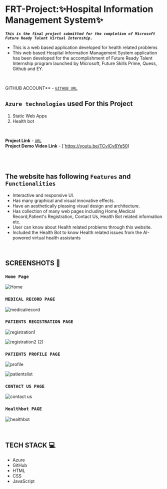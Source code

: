 # **FRT-Project:✨Hospital Information Management System✨**

**_`This is the final project submitted for the completion of Microsoft Future Ready Talent Virtual Internship.`_**

- This is a web based application developed for health  related problems 
- This web based Hospital Information Management System  application has been developed for the accomplishment of Future Ready Talent Internship program launched by Microsoft, Future Skills Prime,
  Quess, Github and EY.
</br>



GITHUB ACCOUNT** - [`GITHUB URL`](https://GITHUB.COM/20a31a05e7/)


## **`Azure technologies`** used For this Project
1. Static Web Apps
2. Health bot
</br>

**Project Link** - [`URL`](https://thankful-water-02651ed10.3.azurestaticapps.net/) </br>
**Project Demo Video Link** - [`https://youtu.be/TCvlCv8Ye50)

</br></br>

## The website has following **`Features`** and **`Functionalities`** 

- Interactive and responsive UI.
- Has many graphical and visual innovative effects.
- Have an aesthetically pleasing visual design and architecture.
- Has collection of many web pages including Home,Medical Record,Patient's Registration, Contact Us, Health Bot related information etc.
- User can know about Health related problems   through this website.
- Included the Health Bot to know Health related issues from the AI-powered virtual health assistants
</br>

## SCREENSHOTS 📸

### `Home Page`

![Home](https://user-images.githubusercontent.com/87414605/232978285-9a2c0153-6a96-4423-954a-f2c5078e0acf.png)


### `MEDICAL RECORD PAGE`

![medicalrecord](https://user-images.githubusercontent.com/87414605/232978438-7ee6fb2a-da55-4f18-9830-f4259dfb7869.png)


### `PATIENTS REGISTRATION PAGE`

![registration1](https://user-images.githubusercontent.com/87414605/232978715-285cb6ea-9cc5-4ea6-9c56-8567273cfe3b.png)


![registration2 (2)](https://user-images.githubusercontent.com/87414605/232978751-0ea75c3c-bcf2-4878-9099-8a83209e6688.png)


### `PATIENTS PROFILE PAGE`

![profile](https://user-images.githubusercontent.com/87414605/232978949-b50151d8-1469-4993-85a6-3dca22bcffba.png)

![patientslist](https://user-images.githubusercontent.com/87414605/232978963-bc57cd08-9656-4883-8d8d-573d9aec51bb.png)

### `CONTACT US PAGE`


![contact us](https://user-images.githubusercontent.com/87414605/232979023-573f688c-87fd-44cd-b435-bedd6c84043f.png)

### `Healthbot PAGE`

![healthbot](https://user-images.githubusercontent.com/87414605/232979076-f87897ca-aa4f-409e-844b-b77421e2c03d.png)

</br>


## TECH STACK 💻

- Azure 
- GitHub
- HTML
- CSS
- JavaScript
